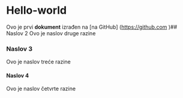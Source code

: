 # Hello-world
Ovo je prvi **dokument** izrađen na [na GitHub] (https://github.com
)## Naslov 2
Ovo je naslov druge razine

### Naslov 3
Ovo je naslov treće razine

#### Naslov 4
Ovo je naslov četvrte razine
